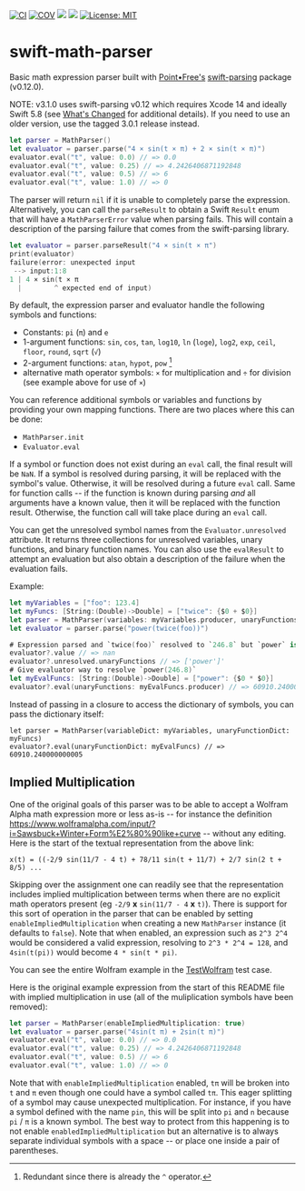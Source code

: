 [![CI](https://github.com/bradhowes/swift-math-parser/workflows/CI/badge.svg)](https://github.com/bradhowes/swift-math-parser)
[![COV](https://img.shields.io/endpoint?url=https://gist.githubusercontent.com/bradhowes/ad941184ed256708952a2057fc5d7bb4/raw/swift-math-parser-coverage.json)](https://github.com/bradhowes/swift-math-parser/blob/main/.github/workflows/CI.yml)
[![](https://img.shields.io/endpoint?url=https%3A%2F%2Fswiftpackageindex.com%2Fapi%2Fpackages%2Fbradhowes%2Fswift-math-parser%2Fbadge%3Ftype%3Dswift-versions)](https://swiftpackageindex.com/bradhowes/swift-math-parser)
[![](https://img.shields.io/endpoint?url=https%3A%2F%2Fswiftpackageindex.com%2Fapi%2Fpackages%2Fbradhowes%2Fswift-math-parser%2Fbadge%3Ftype%3Dplatforms)](https://swiftpackageindex.com/bradhowes/swift-math-parser)
[![License: MIT](https://img.shields.io/badge/License-MIT-A31F34.svg)](https://opensource.org/licenses/MIT)

# swift-math-parser

Basic math expression parser built with [Point•Free's](https://www.pointfree.co/)
[swift-parsing](https://github.com/pointfreeco/swift-parsing) package (v0.12.0).

NOTE: v3.1.0 uses swift-parsing v0.12 which requires Xcode 14 and ideally Swift 5.8 
(see [What's Changed](https://github.com/pointfreeco/swift-parsing/releases/tag/0.12.0) for additional details).
If you need to use an older version, use the tagged 3.0.1 release instead.

```swift
let parser = MathParser()
let evaluator = parser.parse("4 × sin(t × π) + 2 × sin(t × π)")
evaluator.eval("t", value: 0.0) // => 0.0
evaluator.eval("t", value: 0.25) // => 4.2426406871192848
evaluator.eval("t", value: 0.5) // => 6
evaluator.eval("t", value: 1.0) // => 0
```

The parser will return `nil` if it is unable to completely parse the expression. Alternatively, you can call the
`parseResult` to obtain a Swift `Result` enum that will have a `MathParserError` value when parsing fails. This
will contain a description of the parsing failure that comes from the swift-parsing library.

```swift
let evaluator = parser.parseResult("4 × sin(t × π")
print(evaluator)
failure(error: unexpected input
 --> input:1:8
1 | 4 × sin(t × π
  |        ^ expected end of input)

```

By default, the expression parser and evaluator handle the following symbols and functions:

* Constants: `pi` (`π`) and `e`
* 1-argument functions: `sin`, `cos`, `tan`, `log10`, `ln` (`loge`), `log2`, `exp`, `ceil`, `floor`, `round`, `sqrt` (`√`)
* 2-argument functions: `atan`, `hypot`, `pow` [^1]
* alternative math operator symbols: `×` for multiplication and `÷` for division (see example above for use of `×`)

You can reference additional symbols or variables and functions by providing your own mapping functions. There are two
places where this can be done:

* `MathParser.init`
* `Evaluator.eval`

If a symbol or function does not exist during an `eval` call, the final result will be `NaN`. If a symbol is resolved
during parsing, it will be replaced with the symbol's value. Otherwise, it will be resolved during a future `eval` call.
Same for function calls -- if the function is known during parsing _and_ all arguments have a known value, then it will
be replaced with the function result. Otherwise, the function call will take place during an `eval` call.

You can get the unresolved symbol names from the `Evaluator.unresolved` attribute. It returns three collections for
unresolved variables, unary functions, and binary function names. You can also use the `evalResult` to attempt an
evaluation but also obtain a description of the failure when the evaluation fails.

Example:

```swift
let myVariables = ["foo": 123.4]
let myFuncs: [String:(Double)->Double] = ["twice": {$0 + $0}]
let parser = MathParser(variables: myVariables.producer, unaryFunctions: myFuncs.producer)
let evaluator = parser.parse("power(twice(foo))")

# Expression parsed and `twice(foo)` resolved to `246.8` but `power` is still unknown
evaluator?.value // => nan
evaluator?.unresolved.unaryFunctions // => ['power']'
# Give evaluator way to resolve `power(246.8)`
let myEvalFuncs: [String:(Double)->Double] = ["power": {$0 * $0}]
evaluator?.eval(unaryFunctions: myEvalFuncs.producer) // => 60910.240000000005
```

Instead of passing in a closure to access the dictionary of symbols, you can pass the dictionary itself:

```
let parser = MathParser(variableDict: myVariables, unaryFunctionDict: myFuncs)
evaluator?.eval(unaryFunctionDict: myEvalFuncs) // => 60910.240000000005
```

## Implied Multiplication

One of the original goals of this parser was to be able to accept a Wolfram Alpha math expression more or less as-is
-- for instance the definition https://www.wolframalpha.com/input/?i=Sawsbuck+Winter+Form%E2%80%90like+curve -- without
any editing. Here is the start of the textual representation from the above link:

```
x(t) = ((-2/9 sin(11/7 - 4 t) + 78/11 sin(t + 11/7) + 2/7 sin(2 t + 8/5) ...
```

Skipping over the assignment one can readily see that the representation includes implied multiplication between terms
when there are no explicit math operators present (eg `-2/9` __x__ `sin(11/7 - 4` __x__ `t)`). There is support for this
sort of operation in the parser that can be enabled by setting `enableImpliedMultiplication` when creating a new
`MathParser` instance (it defaults to `false`). Note that when enabled, an expression such as `2^3 2^4` would be
considered a valid expression, resolving to `2^3 * 2^4 = 128`, and `4sin(t(pi))` would become `4 * sin(t * pi)`.

You can see the entire Wolfram example in the [TestWolfram](Tests/MathParserTests/TestWolfram.swift) test case.

Here is the original example expression from the start of this README file with implied multiplication in use (all of the muliplication symbols 
have been removed):

```swift
let parser = MathParser(enableImpliedMultiplication: true)
let evaluator = parser.parse("4sin(t π) + 2sin(t π)")
evaluator.eval("t", value: 0.0) // => 0.0
evaluator.eval("t", value: 0.25) // => 4.2426406871192848
evaluator.eval("t", value: 0.5) // => 6
evaluator.eval("t", value: 1.0) // => 0
```

Note that with `enableImpliedMultiplication` enabled, `tπ` will be broken into `t` and `π` even though one could have a
symbol called `tπ`. This eager splitting of a symbol may cause unexpected multiplication. For instance, if you have a 
symbol defined with the name `pin`, this will be split into `pi` and `n` because `pi` / `π` is a known symbol. The best 
way to protect from this happening is to not enable `enabledImpliedMultiplication` but an alternative is to always
separate individual symbols with a space -- or place one inside a pair of parentheses.

[^1]: Redundant since there is already the `^` operator.

